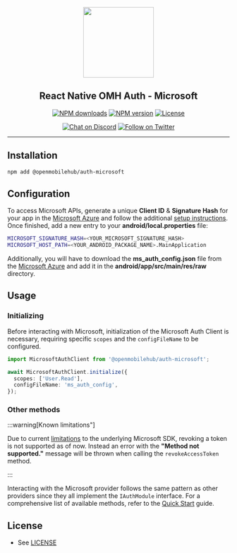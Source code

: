 <p align="center">
  <a href="https://www.openmobilehub.com/">
    <img width="160px" src="https://www.openmobilehub.com/images/logo/omh_logo.png"/><br/>
  </a>
  <h2 align="center">React Native OMH Auth - Microsoft</h2>
</p>

<p align="center">
  <a href="https://www.npmjs.com/package/@openmobilehub/auth-microsoft"><img src="https://img.shields.io/npm/dm/@openmobilehub/auth-microsoft.svg?style=flat" alt="NPM downloads"/></a>
  <a href="https://www.npmjs.com/package/@openmobilehub/auth-microsoft"><img src="https://img.shields.io/npm/v/@openmobilehub/auth-microsoft.svg?style=flat" alt="NPM version"/></a>
  <a href="/LICENSE"><img src="https://img.shields.io/npm/l/@openmobilehub/auth-microsoft.svg?style=flat" alt="License"/></a>
</p>

<p align="center">
  <a href="https://discord.com/invite/yTAFKbeVMw"><img src="https://img.shields.io/discord/1115727214827278446.svg?style=flat&colorA=7289da&label=Chat%20on%20Discord" alt="Chat on Discord"/></a>
  <a href="https://twitter.com/openmobilehub"><img src="https://img.shields.io/twitter/follow/rnfirebase.svg?style=flat&colorA=1da1f2&colorB=&label=Follow%20on%20Twitter" alt="Follow on Twitter"/></a>
</p>

---

## Installation

```bash
npm add @openmobilehub/auth-microsoft
```

## Configuration

To access Microsoft APIs, generate a unique **Client ID** & **Signature Hash** for your app in the [Microsoft Azure](https://portal.azure.com) and follow the additional [setup instructions](https://learn.microsoft.com/en-us/azure/active-directory-b2c/configure-authentication-sample-android-app?tabs=kotlin). Once finished, add a new entry to your **android/local.properties** file:

```bash title="android/local.properties"
MICROSOFT_SIGNATURE_HASH=<YOUR_MICROSOFT_SIGNATURE_HASH>
MICROSOFT_HOST_PATH=<YOUR_ANDROID_PACKAGE_NAME>.MainApplication
```

Additionally, you will have to download the **ms_auth_config.json** file from the [Microsoft Azure](https://portal.azure.com) and add it in the **android/app/src/main/res/raw** directory.

## Usage

### Initializing

Before interacting with Microsoft, initialization of the Microsoft Auth Client is necessary, requiring specific `scopes` and the `configFileName` to be configured.

```typescript
import MicrosoftAuthClient from '@openmobilehub/auth-microsoft';

await MicrosoftAuthClient.initialize({
  scopes: ['User.Read'],
  configFileName: 'ms_auth_config',
});
```

### Other methods

:::warning[Known limitations"]

Due to current [limitations](https://github.com/AzureAD/microsoft-authentication-library-for-android/issues/1037) to the underlying Microsoft SDK, revoking a token is not supported as of now. Instead an error with the **"Method not supported."** message will be thrown when calling the `revokeAccessToken` method.

:::

Interacting with the Microsoft provider follows the same pattern as other providers since they all implement the `IAuthModule` interface. For a comprehensive list of available methods, refer to the [Quick Start](https://special-barnacle-93vn82m.pages.github.io/docs/getting-started#sign-in) guide.

## License

- See [LICENSE](https://github.com/openmobilehub/react-native-omh-auth/blob/main/LICENSE)
